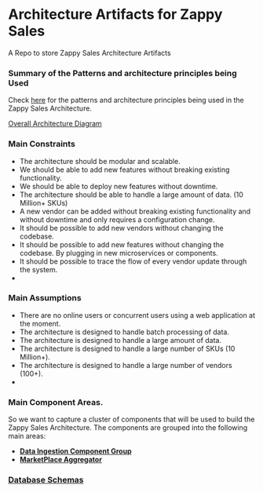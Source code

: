# Architecture Artifacts for Zappy Sales

A Repo to store Zappy Sales Architecture Artifacts

### Summary of the Patterns and architecture principles being Used

Check [here](architecture_patterns/patterns_used.md) for the patterns and architecture principles being used in the
Zappy Sales Architecture.

[Overall Architecture Diagram](overall_arch_with_sharding.txt)

### Main Constraints

- The architecture should be modular and scalable.
- We should be able to add new features without breaking existing functionality.
- We should be able to deploy new features without downtime.
- The architecture should be able to handle a large amount of data. (10 Million+ SKUs)
- A new vendor can be added without breaking existing functionality and without downtime and only requires a
  configuration change.
- It should be possible to add new vendors without changing the codebase.
- It should be possible to add new features without changing the codebase. By plugging in new microservices or
  components.
- It should be possible to trace the flow of every vendor update through the system.
-

### Main Assumptions

- There are no online users or concurrent users using a web application at the moment.
- The architecture is designed to handle batch processing of data.
- The architecture is designed to handle a large amount of data.
- The architecture is designed to handle a large number of SKUs (10 Million+).
- The architecture is designed to handle a large number of vendors (100+).
-

### Main Component Areas.

So we want to capture a cluster of components that will be used to build the Zappy Sales Architecture. The components
are grouped into the following main areas:

- **[Data Ingestion Component Group](data_ingestion_group/DataIngestion.md)**
- **[MarketPlace Aggregator](marketplace_aggregator/README.md)** 

### [Database Schemas](architecture_patterns/database.md)

